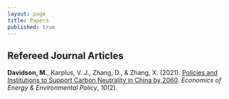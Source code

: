 ```yaml
---
layout: page
title: Papers
published: true
---
```


## Refereed Journal Articles ##

**Davidson, M.**, Karplus, V. J., Zhang, D., & Zhang, X. (2021). [Policies and Institutions to Support Carbon Neutrality in China by 2060](/_posts/deneme.md). _Economics of Energy & Environmental Policy_, 10(2).
